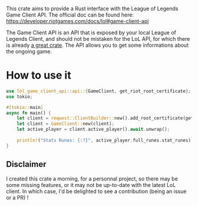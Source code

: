 This crate aims to provide a Rust interface with the League of Legends Game Client API. The official doc can be found here:
https://developer.riotgames.com/docs/lol#game-client-api

The Game Client API is an API that is exposed by your local League of Legends Client,
and should not be mistaken for the LoL API, for which there is already [a great crate](https://github.com/MingweiSamuel/Riv000en).
The API allows you to get some informations about the ongoing game.

# How to use it
```rust
use lol_game_client_api::api::{GameClient, get_riot_root_certificate};
use tokio;

#[tokio::main]
async fn main() {
    let client = reqwest::ClientBuilder::new().add_root_certificate(get_riot_root_certificate()).build().unwrap();
    let client = GameClient::new(client);
    let active_player = client.active_player().await.unwrap();
    
    println!("Stats Runes: {:?}", active_player.full_runes.stat_runes)
}
```

## Disclaimer

I created this crate a morning, for a personnal project, so there may be some missing features,
or it may not be up-to-date with the latest LoL client. In which case, I'd be delighted to see a contribution (being an issue or a PR) !
